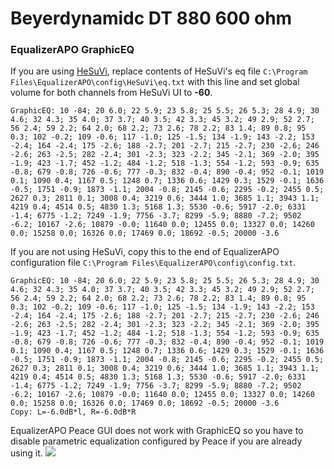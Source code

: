 # Beyerdynamidc DT 880 600 ohm
### EqualizerAPO GraphicEQ
If you are using [HeSuVi](https://sourceforge.net/projects/hesuvi/), replace contents of HeSuVi's eq file `C:\Program Files\EqualizerAPO\config\HeSuVi\eq.txt` with this line and set global volume for both channels from HeSuVi UI to **-60**.
```
GraphicEQ: 10 -84; 20 6.0; 22 5.9; 23 5.8; 25 5.5; 26 5.3; 28 4.9; 30 4.6; 32 4.3; 35 4.0; 37 3.7; 40 3.5; 42 3.3; 45 3.2; 49 2.9; 52 2.7; 56 2.4; 59 2.2; 64 2.0; 68 2.2; 73 2.6; 78 2.2; 83 1.4; 89 0.8; 95 0.3; 102 -0.2; 109 -0.6; 117 -1.0; 125 -1.5; 134 -1.9; 143 -2.2; 153 -2.4; 164 -2.4; 175 -2.6; 188 -2.7; 201 -2.7; 215 -2.7; 230 -2.6; 246 -2.6; 263 -2.5; 282 -2.4; 301 -2.3; 323 -2.2; 345 -2.1; 369 -2.0; 395 -1.9; 423 -1.7; 452 -1.2; 484 -1.2; 518 -1.3; 554 -1.2; 593 -0.9; 635 -0.8; 679 -0.8; 726 -0.6; 777 -0.3; 832 -0.4; 890 -0.4; 952 -0.1; 1019 0.1; 1090 0.4; 1167 0.5; 1248 0.7; 1336 0.6; 1429 0.3; 1529 -0.1; 1636 -0.5; 1751 -0.9; 1873 -1.1; 2004 -0.8; 2145 -0.6; 2295 -0.2; 2455 0.5; 2627 0.3; 2811 0.1; 3008 0.4; 3219 0.6; 3444 1.0; 3685 1.1; 3943 1.1; 4219 0.4; 4514 0.5; 4830 1.3; 5168 1.3; 5530 -0.6; 5917 -2.0; 6331 -1.4; 6775 -1.2; 7249 -1.9; 7756 -3.7; 8299 -5.9; 8880 -7.2; 9502 -6.2; 10167 -2.6; 10879 -0.0; 11640 0.0; 12455 0.0; 13327 0.0; 14260 0.0; 15258 0.0; 16326 0.0; 17469 0.0; 18692 -0.5; 20000 -3.6
```
If you are not using HeSuVi, copy this to the end of EqualizerAPO configuration file `C:\Program Files\EqualizerAPO\config\config.txt`.
```
GraphicEQ: 10 -84; 20 6.0; 22 5.9; 23 5.8; 25 5.5; 26 5.3; 28 4.9; 30 4.6; 32 4.3; 35 4.0; 37 3.7; 40 3.5; 42 3.3; 45 3.2; 49 2.9; 52 2.7; 56 2.4; 59 2.2; 64 2.0; 68 2.2; 73 2.6; 78 2.2; 83 1.4; 89 0.8; 95 0.3; 102 -0.2; 109 -0.6; 117 -1.0; 125 -1.5; 134 -1.9; 143 -2.2; 153 -2.4; 164 -2.4; 175 -2.6; 188 -2.7; 201 -2.7; 215 -2.7; 230 -2.6; 246 -2.6; 263 -2.5; 282 -2.4; 301 -2.3; 323 -2.2; 345 -2.1; 369 -2.0; 395 -1.9; 423 -1.7; 452 -1.2; 484 -1.2; 518 -1.3; 554 -1.2; 593 -0.9; 635 -0.8; 679 -0.8; 726 -0.6; 777 -0.3; 832 -0.4; 890 -0.4; 952 -0.1; 1019 0.1; 1090 0.4; 1167 0.5; 1248 0.7; 1336 0.6; 1429 0.3; 1529 -0.1; 1636 -0.5; 1751 -0.9; 1873 -1.1; 2004 -0.8; 2145 -0.6; 2295 -0.2; 2455 0.5; 2627 0.3; 2811 0.1; 3008 0.4; 3219 0.6; 3444 1.0; 3685 1.1; 3943 1.1; 4219 0.4; 4514 0.5; 4830 1.3; 5168 1.3; 5530 -0.6; 5917 -2.0; 6331 -1.4; 6775 -1.2; 7249 -1.9; 7756 -3.7; 8299 -5.9; 8880 -7.2; 9502 -6.2; 10167 -2.6; 10879 -0.0; 11640 0.0; 12455 0.0; 13327 0.0; 14260 0.0; 15258 0.0; 16326 0.0; 17469 0.0; 18692 -0.5; 20000 -3.6
Copy: L=-6.0dB*l, R=-6.0dB*R
```
EqualizerAPO Peace GUI does not work with GraphicEQ so you have to disable parametric equalization configured by Peace if you are already using it.
![](https://raw.githubusercontent.com/jaakkopasanen/AutoEq/master/results/SBAF-Serious/innerfidelity/onear/Beyerdynamidc%20DT%20880%20600%20ohm/Beyerdynamidc%20DT%20880%20600%20ohm.png)
